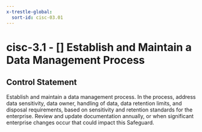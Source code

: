 ```yaml
---
x-trestle-global:
  sort-id: cisc-03.01
---
```


# cisc-3.1 - \[\] Establish and Maintain a Data Management Process

## Control Statement

Establish and maintain a data management process. In the process, address data sensitivity, data owner, handling of data, data retention limits, and disposal requirements, based on sensitivity and retention standards for the enterprise. Review and update documentation annually, or when significant enterprise changes occur that could impact this Safeguard.
